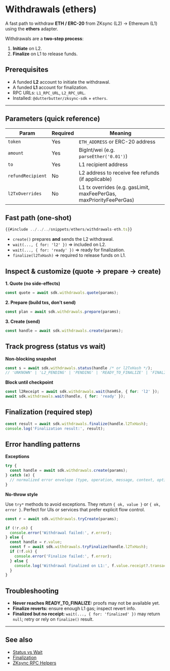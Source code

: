 # Withdrawals (ethers)

A fast path to withdraw **ETH / ERC-20** from ZKsync (L2) → Ethereum (L1) using the **ethers** adapter.

Withdrawals are a **two-step process**:

1. **Initiate** on L2.
2. **Finalize** on L1 to release funds.

## Prerequisites

- A funded **L2** account to initiate the withdrawal.
- A funded **L1** account for finalization.
- RPC URLs: `L1_RPC_URL`, `L2_RPC_URL`.
- Installed: `@dutterbutter/zksync-sdk` + `ethers`.

---

## Parameters (quick reference)

| Param             | Required | Meaning                                           |
| ----------------- | -------- | ------------------------------------------------- |
| `token`           | Yes      | `ETH_ADDRESS` or ERC-20 address                   |
| `amount`          | Yes      | BigInt/wei (e.g. `parseEther('0.01')`)            |
| `to`              | Yes      | L1 recipient address                              |
| `refundRecipient` | No       | L2 address to receive fee refunds (if applicable) |
| `l2TxOverrides`   | No       | L1 tx overrides (e.g. gasLimit, maxFeePerGas, maxPriorityFeePerGas)     |


## Fast path (one-shot)

```ts
{{#include ../../../snippets/ethers/withdrawals-eth.ts}}
```

- `create()` prepares **and** sends the L2 withdrawal.
- `wait(..., { for: 'l2' })` ⇒ included on L2.
- `wait(..., { for: 'ready' })` ⇒ ready for finalization.
- `finalize(l2TxHash)` ⇒ required to release funds on L1.

## Inspect & customize (quote → prepare → create)

**1. Quote (no side-effects)**

```ts
const quote = await sdk.withdrawals.quote(params);
```

**2. Prepare (build txs, don’t send)**

```ts
const plan = await sdk.withdrawals.prepare(params);
```

**3. Create (send)**

```ts
const handle = await sdk.withdrawals.create(params);
```

## Track progress (status vs wait)

**Non-blocking snapshot**

```ts
const s = await sdk.withdrawals.status(handle /* or l2TxHash */);
// 'UNKNOWN' | 'L2_PENDING' | 'PENDING' | 'READY_TO_FINALIZE' | 'FINALIZED'
```

**Block until checkpoint**

```ts
const l2Receipt = await sdk.withdrawals.wait(handle, { for: 'l2' });
await sdk.withdrawals.wait(handle, { for: 'ready' });
```

## Finalization (required step)

```ts
const result = await sdk.withdrawals.finalize(handle.l2TxHash);
console.log('Finalization result:', result);
```

## Error handling patterns

**Exceptions**

```ts
try {
  const handle = await sdk.withdrawals.create(params);
} catch (e) {
  // normalized error envelope (type, operation, message, context, optional revert)
}
```

**No-throw style**

Use `try*` methods to avoid exceptions. They return `{ ok, value }` or `{ ok, error }`.
Perfect for UIs or services that prefer explicit flow control.

```ts
const r = await sdk.withdrawals.tryCreate(params);

if (!r.ok) {
  console.error('Withdrawal failed:', r.error);
} else {
  const handle = r.value;
  const f = await sdk.withdrawals.tryFinalize(handle.l2TxHash);
  if (!f.ok) {
    console.error('Finalize failed:', f.error);
  } else {
    console.log('Withdrawal finalized on L1:', f.value.receipt?.transactionHash);
  }
}
```

## Troubleshooting

- **Never reaches READY_TO_FINALIZE:** proofs may not be available yet.
- **Finalize reverts:** ensure enough L1 gas; inspect revert info.
- **Finalized but no receipt:** `wait(..., { for: 'finalized' })` may return `null`; retry or rely on `finalize()` result.

---

## See also

- [Status vs Wait](../../concepts/status-vs-wait.md)
- [Finalization](../../concepts/finalization.md)
- [ZKsync RPC Helpers](../../zks/methods.md)
